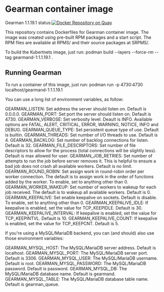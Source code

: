 Gearman container image
=======================

Gearman 1.1.19.1 status:[![Docker Repository on Quay](https://quay.io/repository/ernaniaz/gearman-1.1.19.1/status "Docker Repository on Quay")](https://quay.io/repository/ernaniaz/gearman-1.1.19.1)

This repository contains Dockerfiles for Gearman container image.
The image was created using pre-built RPM packages and a start script.
The RPM files are available at RPMS/ and their source packages at SRPMS/.

To build the Kubertnets image, just run:
podman build --layers --force-rm --tag gearmand-1:1.1.19.1 .


Running Gearman
---------------

To run a container of this image, just run:
podman run -p 4730:4730 localhost/gearmand-1:1.1.19.1

You can use a long list of environment variables, as follow:

GEARMAN_LISTEN: Set address the server should listen on. Default is 0.0.0.0.
GEARMAN_PORT: Set port the server should listen on. Default is 4730.
GEARMAN_VERBOSE: Set verbosity level. Deault is INFO. Available options are FATAL, ALERT, CRITICAL, ERROR, WARNING, NOTICE, INFO and DEBUG.
GEARMAN_QUEUE_TYPE: Set persistent queue type of use. Default is builtin.
GEARMAN_THREADS: Set number of I/O threads to use. Default is 4.
GEARMAN_BACKLOG: Set number of backlog connections for listen. Default is 32.
GEARMAN_FILE_DESCRIPTORS: Set number of file descriptors to allow for the process (total connections will be slightly less). Default is max allowed for user.
GEARMAN_JOB_RETRIES: Set number of attempts to run the job before server removes it. This is helpful to ensure a bad job does not crash all available workers. Default is no limit.
GEARMAN_ROUND_ROBIN: Set assign work in round-robin order per worker connection. The default is to assign work in the order of functions added by the worker. To enable, set to anything other than 0.
GEARMAN_WORKER_WAKEUP: Set number of workers to wakeup for each job received. The default is to wakeup all available workers. Default is 0.
GEARMAN_KEEPALIVE: Set enable keepalive on sockets. Default is disable. To enable, set to anything other than 0.
GEARMAN_KEEPALIVE_IDLE: If keepalive is enabled, set the value for TCP_KEEPIDLE. Default is 30.
GEARMAN_KEEPALIVE_INTERVAL: If keepalive is enabled, set the value for TCP_KEEPINTVL. Default is 10.
GEARMAN_KEEPALIVE_COUNT: If keepalive is enabled, set the value for TCP_KEEPCNT. Default is 5.

If you're using a MySQL/MariaDB backend, you can (and should) also use those environment variables:

GEARMAN_MYSQL_HOST: The MySQL/MariaDB server address. Default is localhost.
GEARMAN_MYSQL_PORT: The MySQL/MariaDB server port. Default is 3306.
GEARMAN_MYSQL_USER: The MySQL/MariaDB username. Default is root.
GEARMAN_MYSQL_PASSWORD: The MySQL/MariaDB password. Default is password.
GEARMAN_MYSQL_DB: The MySQL/MariaDB database name. Default is gearmand.
GEARMAN_MYSQL_TABLE: The MySQL/MariaDB database table name. Default is gearman_queue.
